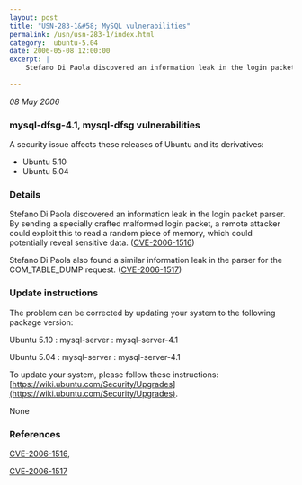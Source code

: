 ```yaml
---
layout: post
title: "USN-283-1&#58; MySQL vulnerabilities"
permalink: /usn/usn-283-1/index.html
category:  ubuntu-5.04
date: 2006-05-08 12:00:00
excerpt: |
    Stefano Di Paola discovered an information leak in the login packet parser. By sending a specially crafted malformed login packet, a remote attacker could exploit this to read a random piece of memory, which could potentially reveal sensitive data. ([CVE-2006-1516](http://people.ubuntu.com/~ubuntu-security/cve/CVE-2006-1516))
    
--- 
```

 
 

*08 May 2006*

### mysql-dfsg-4.1, mysql-dfsg vulnerabilities

A security issue affects these releases of Ubuntu and its derivatives:

* Ubuntu 5.10
* Ubuntu 5.04

### Details

Stefano Di Paola discovered an information leak in the login packet parser. By sending a specially crafted malformed login packet, a remote attacker could exploit this to read a random piece of memory, which could potentially reveal sensitive data. ([CVE-2006-1516](http://people.ubuntu.com/~ubuntu-security/cve/CVE-2006-1516))

Stefano Di Paola also found a similar information leak in the parser for the COM_TABLE_DUMP request. ([CVE-2006-1517](http://people.ubuntu.com/~ubuntu-security/cve/CVE-2006-1517))

### Update instructions

The problem can be corrected by updating your system to the following package version:

Ubuntu 5.10
 : mysql-server 
 : mysql-server-4.1 

Ubuntu 5.04
 : mysql-server 
 : mysql-server-4.1 

To update your system, please follow these instructions: [https://wiki.ubuntu.com/Security/Upgrades](https://wiki.ubuntu.com/Security/Upgrades).

None

### References

 
 [CVE-2006-1516](http://people.ubuntu.com/~ubuntu-security/cve/CVE-2006-1516), 

 [CVE-2006-1517](http://people.ubuntu.com/~ubuntu-security/cve/CVE-2006-1517)
 

